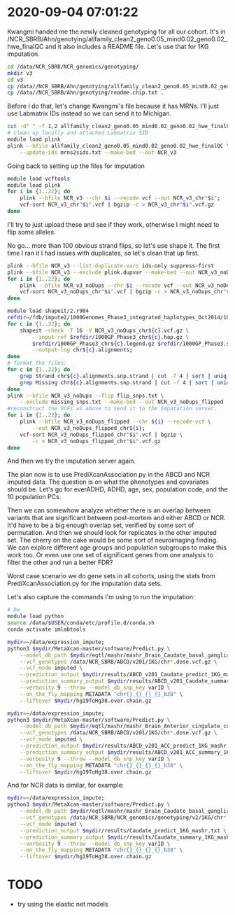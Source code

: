 # 2020-09-04 07:01:22

Kwangmi handed me the newly cleaned genotyping for all our cohort. It's in
/NCR_SBRB/Ahn/genotying/allfamily_clean2_geno0.05_mind0.02_geno0.02_hwe_finalQC
and it also includes a README file. Let's use that for 1KG imputation.

```bash
cd /data/NCR_SBRB/NCR_genomics/genotyping/
mkdir v3
cd v3
cp /data//NCR_SBRB/Ahn/genotying/allfamily_clean2_geno0.05_mind0.02_geno0.02_hwe_finalQC* .
cp /data//NCR_SBRB/Ahn/genotying/readme.chip.txt .
```

Before I do that, let's change Kwangmi's file because it has MRNs. I'll just use
Labmatrix IDs instead so we can send it to Michigan.

```bash
cut -d" " -f 1,2 allfamily_clean2_geno0.05_mind0.02_geno0.02_hwe_finalQC.fam > mrns.txt
# clean up locally and attached Labmatrix SID
module load plink
plink --bfile allfamily_clean2_geno0.05_mind0.02_geno0.02_hwe_finalQC \
    --update-ids mrns2sids.txt --make-bed --out NCR_v3
```

Going back to setting up the files for imputation

```bash
module load vcftools
module load plink
for i in {1..22}; do
    plink --bfile NCR_v3 --chr $i --recode vcf --out NCR_v3_chr"$i";
    vcf-sort NCR_v3_chr"$i".vcf | bgzip -c > NCR_v3_chr"$i".vcf.gz
done
```

I'll try to just upload these and see if they work, otherwise I might need to flip some alleles.

No go... more than 100 obvious strand flips, so let's use shape it. The first
time I ran it I had issues with duplicates, so let's clean that up first.

```bash
plink --bfile NCR_v3 --list-duplicate-vars ids-only suppress-first
plink --bfile NCR_v3 --exclude plink.dupvar --make-bed --out NCR_v3_noDups
for i in {1..22}; do
    plink --bfile NCR_v3_noDups --chr $i --recode vcf --out NCR_v3_noDups_chr"$i";
    vcf-sort NCR_v3_noDups_chr"$i".vcf | bgzip -c > NCR_v3_noDups_chr"$i".vcf.gz
done
```

```bash
module load shapeit/2.r904
refdir=/fdb/impute2/1000Genomes_Phase3_integrated_haplotypes_Oct2014/1000GP_Phase3/
for c in {1..22}; do
    shapeit -check -T 16 -V NCR_v3_noDups_chr${c}.vcf.gz \
        --input-ref $refdir/1000GP_Phase3_chr${c}.hap.gz \
        $refdir/1000GP_Phase3_chr${c}.legend.gz $refdir/1000GP_Phase3.sample \
        --output-log chr${c}.alignments;
done
# format the files:
for c in {1..22}; do
    grep Strand chr${c}.alignments.snp.strand | cut -f 4 | sort | uniq >> flip_snps.txt;
    grep Missing chr${c}.alignments.snp.strand | cut -f 4 | sort | uniq >> missing_snps.txt;
done
plink --bfile NCR_v3_noDups --flip flip_snps.txt \
    --exclude missing_snps.txt --make-bed --out NCR_v3_noDups_flipped
#reconstruct the VCFs as above to send it to the imputation server.
for i in {1..22}; do
    plink --bfile NCR_v3_noDups_flipped --chr ${i} --recode-vcf \
        --out NCR_v3_noDups_flipped_chr${i};
    vcf-sort NCR_v3_noDups_flipped_chr"$i".vcf | bgzip \
        -c > NCR_v3_noDups_flipped_chr"$i".vcf.gz
done
```

And then we try the imputation server again.

The plan now is to use PrediXcanAssociation.py in the ABCD and NCR imputed data.
The question is on what the phenotypes and covariates should be. Let's go for
everADHD, ADHD, age, sex, population code, and the 10 population PCs.

Then we can somewhow analyze whether there is an overlap between variants that
are significant between post-mortem and either ABCD or NCR. It'd have to be a
big enough overlap set, verified by some sort of permutation. And then we should
look for replicates in the other imputed set. The cherry on the cake would be
some sort of neuroimaging finding. We can explore different age groups and
population subgroups to make this work too. Or even use one set of significant
genes from one analysis to filter the other and run a better FDR?

Worst case scenario we do gene sets in all cohorts, using the stats from
PrediXcanAssociation.py for the imputation data sets.

Let's also capture the commands I'm using to run the imputation:

```bash
# bw
module load python
source /data/$USER/conda/etc/profile.d/conda.sh
conda activate imlabtools

mydir=~/data/expression_impute;
python3 $mydir/MetaXcan-master/software/Predict.py \
    --model_db_path $mydir/eqtl/mashr/mashr_Brain_Caudate_basal_ganglia.db \
    --vcf_genotypes /data/NCR_SBRB/ABCD/v201/1KG/chr*.dose.vcf.gz \
    --vcf_mode imputed \
    --prediction_output $mydir/results/ABCD_v201_Caudate_predict_1KG_mashr.txt \
    --prediction_summary_output $mydir/results/ABCD_v201_Caudate_summary_1KG_mashr.txt \
    --verbosity 9 --throw --model_db_snp_key varID \
    --on_the_fly_mapping METADATA "chr{}_{}_{}_{}_b38" \
    --liftover $mydir/hg19ToHg38.over.chain.gz

mydir=~/data/expression_impute;
python3 $mydir/MetaXcan-master/software/Predict.py \
    --model_db_path $mydir/eqtl/mashr/mashr_Brain_Anterior_cingulate_cortex_BA24.db \
    --vcf_genotypes /data/NCR_SBRB/ABCD/v201/1KG/chr*.dose.vcf.gz \
    --vcf_mode imputed \
    --prediction_output $mydir/results/ABCD_v201_ACC_predict_1KG_mashr.txt \
    --prediction_summary_output $mydir/results/ABCD_v201_ACC_summary_1KG_mashr.txt \
    --verbosity 9 --throw --model_db_snp_key varID \
    --on_the_fly_mapping METADATA "chr{}_{}_{}_{}_b38" \
    --liftover $mydir/hg19ToHg38.over.chain.gz
```

And for NCR data is similar, for example:

```bash
mydir=~/data/expression_impute;
python3 $mydir/MetaXcan-master/software/Predict.py \
    --model_db_path $mydir/eqtl/mashr/mashr_Brain_Caudate_basal_ganglia.db \
    --vcf_genotypes /data/NCR_SBRB/NCR_genomics/genotyping/v2/1KG/chr*.dose.vcf.gz \
    --vcf_mode imputed \
    --prediction_output $mydir/results/Caudate_predict_1KG_mashr.txt \
    --prediction_summary_output $mydir/results/Caudate_summary_1KG_mashr.txt \
    --verbosity 9 --throw --model_db_snp_key varID \
    --on_the_fly_mapping METADATA "chr{}_{}_{}_{}_b38" \
    --liftover $mydir/hg19ToHg38.over.chain.gz
```

# TODO
 * try using the elastic net models